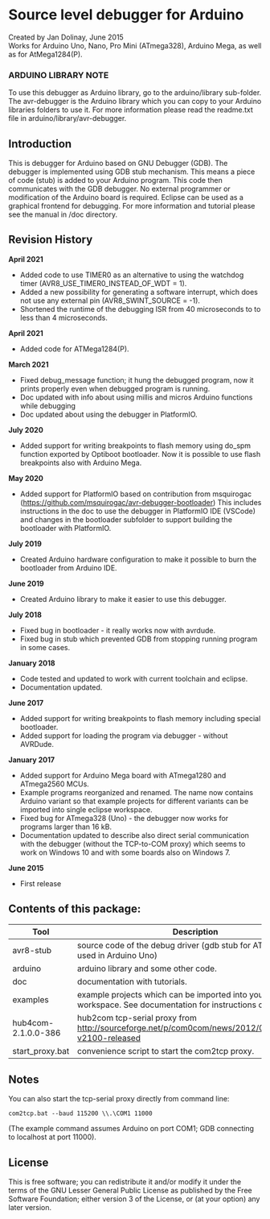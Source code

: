 # Source level debugger for Arduino
Created by Jan Dolinay, June 2015<br/>
Works for Arduino Uno, Nano, Pro Mini (ATmega328), Arduino Mega, as well as
for AtMega1284(P).

### ARDUINO LIBRARY NOTE
To use this debugger as Arduino library, go to the arduino/library sub-folder. The avr-debugger is the Arduino library which you can copy to your Arduino libraries folders to use it. For more information please read the readme.txt file in arduino/library/avr-debugger.

## Introduction
This is debugger for Arduino based on GNU Debugger (GDB). The debugger is implemented using GDB stub mechanism. This means a piece of code (stub) is added to your Arduino program. This code then communicates with the GDB debugger. No external programmer or modification of the Arduino board is required. Eclipse can be used as a graphical frontend for debugging. For more information and tutorial please see the manual in /doc directory.

## Revision History
**April 2021**
+ Added code to use TIMER0 as an alternative to using the watchdog
timer (AVR8\_USE\_TIMER0\_INSTEAD\_OF\_WDT = 1).
+ Added a new possibility for generating a software interrupt, which does not use any external pin (AVR8\_SWINT\_SOURCE = -1).
+ Shortened the runtime of the debugging ISR from 40 microseconds to to less than 4 microseconds.

**April 2021**
+ Added code for ATMega1284(P). 

**March 2021**
+ Fixed debug_message function; it hung the debugged program, now it prints properly even when debugged program is running.
+ Doc updated with info about using millis and micros Arduino functions while debugging
+ Doc updated about using the debugger in PlatformIO.

**July 2020**
+ Added support for writing breakpoints to flash memory using do_spm function exported by Optiboot bootloader. Now it is possible to use flash breakpoints also with Arduino Mega.

**May 2020**
+ Added support for PlatformIO based on contribution from msquirogac (https://github.com/msquirogac/avr-debugger-bootloader)
 This includes instructions in the doc to use the debugger in PlatformIO IDE (VSCode) and changes in the bootloader subfolder
 to support building the bootloader with PlatformIO.
 
**July 2019**
+ Created Arduino hardware configuration to make it possible to burn the bootloader from Arduino IDE.

**June 2019**
+ Created Arduino library to make it easier to use this debugger.

**July 2018**
+ Fixed bug in bootloader - it really works now with avrdude.
+ Fixed bug in stub which prevented GDB from stopping running program in some cases.

**January 2018**
+ Code tested and updated to work with current toolchain and eclipse.
+ Documentation updated.

**June 2017**
+ Added support for writing breakpoints to flash memory including special bootloader.
+ Added support for loading the program via debugger - without AVRDude.

**January 2017**
+ Added support for Arduino Mega board with ATmega1280 and ATmega2560 MCUs.
+ Example programs reorganized and renamed. The name now contains Arduino variant so that example projects for different variants can be imported into single eclipse workspace.
+ Fixed bug for ATmega328 (Uno) - the debugger now works for programs larger than 16 kB.
+ Documentation updated to describe also direct serial communication with the debugger (without the TCP-to-COM proxy) which seems to work on Windows 10 and with some boards also on Windows 7.

**June 2015**
+ First release

## Contents of this package:
Tool | Description
--- | ---
avr8-stub	| source code of the debug driver (gdb stub for ATmega328 used in Arduino Uno)
arduino | arduino library and some other code.
doc | documentation with tutorials.
examples | example projects which can be imported into your eclipse workspace. See documentation for instructions on use.
hub4com-2.1.0.0-386 | hub2com tcp-serial proxy from http://sourceforge.net/p/com0com/news/2012/06/hub4com-v2100-released
start_proxy.bat | convenience script to start the com2tcp proxy.

## Notes
You can also start the tcp-serial proxy directly from command line:
```
com2tcp.bat --baud 115200 \\.\COM1 11000
```
(The example command assumes Arduino on port COM1; GDB connecting to localhost at port 11000).

## License
This is free software; you can redistribute it and/or modify it under the terms of the GNU Lesser General Public License as published by the Free Software Foundation; either version 3 of the License, or (at your option) any later version.
